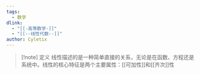 ```yaml
---
tags:
  - 数学
dlink:
  - "[[-高等数学-]]"
  - "[[--线性代数--]]"
author: Cyletix
---
```

>[!note] 定义
线性描述的是一种简单直接的关系，无论是在函数、方程还是系统中。线性的核心特征是两个主要属性：[[可加性]]和[[齐次]]性

